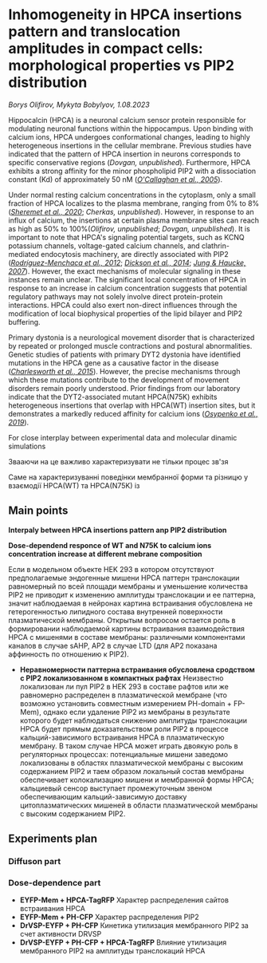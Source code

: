 Inhomogeneity in HPCA insertions pattern  and translocation amplitudes in compact cells: morphological properties vs PIP2 distribution
======================================================================================================================================
*Borys Olifirov, Mykyta Bobylyov, 1.08.2023*

Hippocalcin (HPCA) is a neuronal calcium sensor protein responsible for modulating neuronal functions within the hippocampus. Upon binding with calcium ions, HPCA undergoes conformational changes, leading to highly heterogeneous insertions in the cellular membrane. Previous studies have indicated that the pattern of HPCA insertion in neurons corresponds to specific conservative regions (_Dovgan, unpublished_). Furthermore, HPCA exhibits a strong affinity for the minor phospholipid PIP2 with a dissociation constant (Kd) of approximately 50 nM (_[O'Callaghan et al., 2005](doi:10.1042/BJ20051001)_). 

Under normal resting calcium concentrations in the cytoplasm, only a small fraction of HPCA localizes to the plasma membrane, ranging from 0% to 8% (_[Sheremet et al., 2020](DOI10.1007/s11062-020-09845-6)_; _Cherkas, unpublished_). However, in response to an influx of calcium, the insertions at certain plasma membrane sites can reach as high as 50% to 100%(_Olifirov, unpublished_; _Dovgan, unpublished_). 
It is important to note that HPCA's signaling potential targets, such as KCNQ potassium channels, voltage-gated calcium channels, and clathrin-mediated endocytosis machinery, are directly associated with PIP2 (_[Rodríguez-Menchaca et al., 2012](doi:10.3389/fphar.2012.00170)_; _[Dickson et al., 2014](doi/10.1073/pnas.1407133111)_; _[Jung & Haucke, 2007](doi:10.1111/j.1600-0854.2007.00595.x)_). However, the exact mechanisms of molecular signaling in these instances remain unclear. The significant local concentration of HPCA in response to an increase in calcium concentration suggests that potential regulatory pathways may not solely involve direct protein-protein interactions. HPCA could also exert non-direct influences through the modification of local biophysical properties of the lipid bilayer and PIP2 buffering.

Primary dystonia is a neurological movement disorder that is characterized by repeated or prolonged muscle contractions and postural abnormalities. Genetic studies of patients with primary DYT2 dystonia have identified mutations in the HPCA gene as a causative factor in the disease (_[Charlesworth et al., 2015](https://www.cell.com/ajhg/fulltext/S0002-9297(15)00060-9)_). However, the precise mechanisms through which these mutations contribute to the development of movement disorders remain poorly understood. Prior findings from our laboratory indicate that the DYT2-associated mutant HPCA(N75K) exhibits heterogeneous insertions that overlap with HPCA(WT) insertion sites, but it demonstrates a markedly reduced affinity for calcium ions (_[Osypenko et al., 2019](https://doi.org/10.1016/j.nbd.2019.104529)_).

For close interplay between experimental data and molecular dinamic simulations


Звааючи на це важливо характеризувати не тільки процес зв'зя

Саме на характеризуванні поведінки мембранної форми та різницю у взаємодії HPCA(WT) та HPCA(N75K) із 


## Main points
__Interpaly between HPCA insertions pattern anp PIP2 distribution__


__Dose-dependend responce of WT and N75K to calcium ions concentration increase at different mebrane composition__


Если в модельном объекте HEK 293 в котором отсутствуют предполагаемые эндогенные мишени HPCA паттерн транслокации равномерный по всей площади мембраны и уменьшение количества PIP2 не приводит к изменению амплитуды транслокации и ее паттерна, значит наблюдаемая в нейронах картина встраивания обусловлена не гетерогенностью липидного состава внутренней поверхности плазматической мембраны. Открытым вопросом остается роль в формировании наблюдаемой картины встраивания взаимодействия HPCA с мишенями в составе мембраны: различными компонентами каналов в случае sAHP, AP2 в случае LTD (для AP2 показана аффинность по отношению к PIP2).
- **Неравномерности паттерна встраивания обусловлена сродством с PIP2 локализованном в компактных рафтах**
Неизвестно локализован ли пул PIP2 в HEK 293 в составе рафтов или же равномерно распределен в плазматической мембране (что возможно установить совместным измерением PH-domain + FP-Mem), однако если удаление PIP2 из мембраны в результате которого будет наблюдаться снижению амплитуды транслокации HPCA будет прямым доказательством роли PIP2 в процессе кальций-зависимого встраивания HPCA в плазматическую мембрану. В таком случае HPCA может играть двоякую роль в регуляторных процессах: потенциальные мишени заведомо локализованы в областях плазматической мембраны с высоким содержанием PIP2 и таем образом локальный состав мембраны обеспечивает колокализацию мишени и мембранной формы HPCA; кальциевый сенсор выступает промежуточным звеном обеспечивающим кальций-зависимую доставку цитоплазматических мишеней в области плазматической мембраны с высоким содержанием PIP2.


## Experiments plan
### Diffuson part

### Dose-dependence part


- **EYFP-Mem + HPCA-TagRFP**
  Характер распределения сайтов встраивания HPCA
- **EYFP-Mem + PH-CFP**
  Характер распределения PIP2
- **DrVSP-EYFP + PH-CFP**
  Кинетика утилизация мембранного PIP2 за счет активности DRVSP
- **DrVSP-EYFP + PH-CFP + HPCA-TagRFP**
  Влияние утилизация мембранного PIP2 на амплитуды транслокаций HPCA